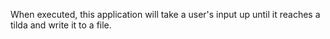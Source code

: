 When executed, this application will take a user's input  up until it reaches a tilda and write it to a file.

